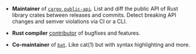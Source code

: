 * **Maintainer** of [`cargo public-api`](https://github.com/Enselic/cargo-public-api). List and diff the public API of Rust library crates between releases and commits. Detect breaking API changes and semver violations via CI or a CLI.

* **Rust compiler** [contributor](https://github.com/rust-lang/rust/pulls?q=is%3Apr+author%3AEnselic+is%3Amerged) of bugfixes and features.

* **Co-maintainer** of [`bat`](https://github.com/sharkdp/bat). Like cat(1) but with syntax highlighting and more.
